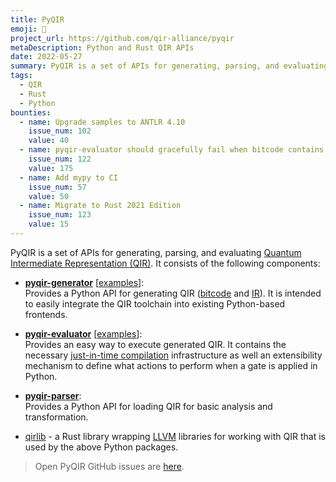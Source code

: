 ```yaml
---
title: PyQIR
emoji: 🐲
project_url: https://github.com/qir-alliance/pyqir
metaDescription: Python and Rust QIR APIs
date: 2022-05-27
summary: PyQIR is a set of APIs for generating, parsing, and evaluating Quantum Intermediate Representation (QIR)
tags:
  - QIR
  - Rust
  - Python
bounties:
  - name: Upgrade samples to ANTLR 4.10
    issue_num: 102
    value: 40
  - name: pyqir-evaluator should gracefully fail when bitcode contains unknown external functions
    issue_num: 122
    value: 175
  - name: Add mypy to CI
    issue_num: 57
    value: 50
  - name: Migrate to Rust 2021 Edition
    issue_num: 123
    value: 15
---
```


PyQIR is a set of APIs for generating, parsing, and evaluating [Quantum
Intermediate Representation (QIR)](https://github.com/qir-alliance/qir-spec). It
consists of the following components:

- [**pyqir-generator**](https://github.com/qir-alliance/pyqir/tree/main/pyqir-generator)
  [[examples](https://github.com/qir-alliance/pyqir/tree/main/examples/generator)]:
  <br/>
  Provides a Python API for generating QIR
  ([bitcode](https://www.llvm.org/docs/BitCodeFormat.html) and
  [IR](https://llvm.org/docs/LangRef.html)). It is intended to easily integrate
  the QIR toolchain into existing Python-based frontends.

- [**pyqir-evaluator**](https://github.com/qir-alliance/pyqir/tree/main/pyqir-evaluator)
  [[examples](https://github.com/qir-alliance/pyqir/tree/main/examples/evaluator)]:
  <br/>
  Provides an easy way to execute generated QIR. It contains the
  necessary [just-in-time
  compilation](https://en.wikipedia.org/wiki/Just-in-time_compilation)
  infrastructure as well an extensibility mechanism to define what actions to
  perform when a gate is applied in Python.

- [**pyqir-parser**](https://github.com/qir-alliance/pyqir/tree/main/pyqir-parser):
  <br/>
  Provides a Python API for loading QIR for basic analysis and
  transformation.

- [qirlib](https://github.com/qir-alliance/pyqir/tree/main/qirlib) - a Rust library
wrapping [LLVM](https://llvm.org/) libraries for working with QIR that is used
by the above Python packages.

> Open PyQIR GitHub issues are [here](https://github.com/qir-alliance/pyqir/issues).
